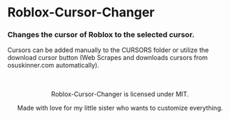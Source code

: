 # Roblox-Cursor-Changer

### Changes the cursor of Roblox to the selected cursor.<br/>
Cursors can be added manually to the CURSORS folder or utilize the download cursor button (Web Scrapes and downloads cursors from osuskinner.com automatically).
<br/>
<br/>
<br/>
<p align="center">Roblox-Cursor-Changer is licensed under MIT.</p>
<p align="center">Made with love for my little sister who wants to customize everything.</p>
